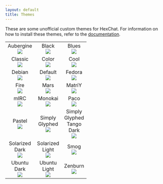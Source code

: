 ```yaml
---
layout: default
title: Themes
---
```


These are some unofficial custom themes for HexChat. For information on how to install these themes, refer to the [documentation](http://hexchat.readthedocs.org/en/latest/appearance.html#theme-manager).

<!-- TODO: Clean up this mess -->

<table>
  <tr>
    <td style="width:60px;border:0;">
      <div style="text-align:center">Aubergine</div>
      <div style="display:block;text-align:center"><a href="http://dl.hexchat.net/themes/Aubergine.hct" imageanchor="1" rel="nofollow"><img border="0" src="http://i.imgur.com/IK7M3x1.jpg" /></a></div>
    </td>
    <td style="width:60px;border:0;">
      <div style="text-align:center">Black</div>
      <div style="display:block;text-align:center"><a href="http://dl.hexchat.net/themes/Black.hct" imageanchor="1" rel="nofollow"><img border="0" src="http://i.imgur.com/hX18HeF.jpg" /></a></div>
    </td>
    <td style="width:60px;border:0;">
      <div style="text-align:center">Blues</div>
      <div style="display:block;text-align:center"><a href="http://dl.hexchat.net/themes/Blues.hct" imageanchor="1" rel="nofollow"><img border="0" src="http://i.imgur.com/Rooa1O1.jpg" /></a></div>
    </td>
  </tr>
  <tr>
    <td style="width:60px;border:0;">
      <div style="text-align:center">Classic</div>
      <div style="display:block;text-align:center"><a href="http://dl.hexchat.net/themes/Classic.hct" imageanchor="1" rel="nofollow"><img border="0" src="http://i.imgur.com/3FVzuPZ.jpg" /></a></div>
    </td>
    <td style="width:60px;border:0;">
      <div style="text-align:center;">Color</div>
      <div style="display:block;text-align:center"><a href="http://dl.hexchat.net/themes/Color.hct" imageanchor="1" rel="nofollow"><img border="0" src="http://i.imgur.com/jPLuarN.jpg" /></a></div>
    </td>
    <td style="width:60px;border:0;">
      <div style="text-align:center">Cool</div>
      <div style="display:block;text-align:center"><a href="http://dl.hexchat.net/themes/Cool.hct" imageanchor="1" rel="nofollow"><img border="0" src="http://i.imgur.com/svaKpdS.jpg" /></a></div>
    </td>
  </tr>
  <tr>
    <td style="width:60px;border:0;">
      <div style="text-align:center">Debian</div>
      <div style="display:block;text-align:center"><a href="http://dl.hexchat.net/themes/Debian.hct" imageanchor="1" rel="nofollow"><img border="0" src="http://i.imgur.com/FWuXEYF.jpg" /></a></div>
    </td>
    <td style="width:60px;border:0;">
      <div style="text-align:center">Default</div>
      <div style="display:block;text-align:center"><a href="http://dl.hexchat.net/themes/Default.hct" imageanchor="1" rel="nofollow"><img border="0" src="http://i.imgur.com/hidMD0V.jpg" /></a></div>
    </td>
    <td style="width:60px;border:0;">
      <div style="text-align:center">Fedora</div>
      <div style="display:block;text-align:center"><a href="http://dl.hexchat.net/themes/Fedora.hct" imageanchor="1" rel="nofollow"><img border="0" src="http://i.imgur.com/adhuJoS.jpg" /></a></div>
    </td>
  </tr>
  <tr>
    <td style="width:60px;border:0;">
      <div style="text-align:center">Fire</div>
      <div style="display:block;text-align:center"><a href="http://dl.hexchat.net/themes/Fire.hct" imageanchor="1" rel="nofollow"><img border="0" src="http://i.imgur.com/j76QpGJ.jpg" /></a></div>
    </td>
    <td style="width:60px;border:0;">
      <div style="text-align:center">Mars</div>
      <div style="display:block;text-align:center"><a href="http://dl.hexchat.net/themes/Mars.hct" imageanchor="1" rel="nofollow"><img border="0" src="http://i.imgur.com/AmMITmj.jpg" /></a></div>
    </td>
    <td style="width:60px;border:0;">
      <div style="text-align:center;">MatriY</div>
      <div style="display:block;text-align:center"><a href="http://dl.hexchat.net/themes/MatriY.hct" imageanchor="1" rel="nofollow"><img border="0" src="http://i.imgur.com/qjLDGcm.jpg" /></a></div>
    </td>
  </tr>
  <tr>
    <td style="width:60px;border:0;">
      <div style="text-align:center;">mIRC</div>
      <div style="display:block;text-align:center"><a href="http://dl.hexchat.net/themes/mIRC.hct" imageanchor="1" rel="nofollow"><img border="0" src="http://i.imgur.com/Gamm440.jpg" /></a></div>
    </td>
    <td style="width:60px;border:0;">
      <div style="text-align:center;">Monokai</div>
      <div style="display:block;text-align:center"><a href="http://dl.hexchat.net/themes/Monokai.hct" imageanchor="1" rel="nofollow"><img border="0" src="http://i.imgur.com/ZNBY2MV.jpg" /></a></div>
    </td>
    <td style="width:60px;border:0;">
      <div style="text-align:center;">Paco</div>
      <div style="display:block;text-align:center"><a href="http://dl.hexchat.net/themes/Paco.hct" imageanchor="1" rel="nofollow"><img border="0" src="http://i.imgur.com/YG1Sopb.jpg" /></a></div>
    </td>
  </tr>
  <tr>
    <td style="width:60px;border:0;">
      <div style="text-align:center;">Pastel</div>
      <div style="display:block;text-align:center"><a href="http://dl.hexchat.net/themes/Pastel.hct" imageanchor="1" rel="nofollow"><img border="0" src="http://i.imgur.com/THtf5h1.jpg" /></a></div>
    </td>
    <td style="width:60px;border:0;">
      <div style="text-align:center">Simply Glyphed</div>
      <div style="display:block;text-align:center"><a href="http://dl.hexchat.net/themes/Simply%20Glyphed.hct" imageanchor="1" rel="nofollow"><img border="0" src="http://i.imgur.com/3lXIajM.jpg" /></a></div>
    </td>
    <td style="width:60px;border:0;">
      <div style="text-align:center">Simply Glyphed Tango Dark</div>
      <div style="display:block;text-align:center"><a href="http://dl.hexchat.net/themes/Simply%20Glyphed%20Tango%20Dark.hct" imageanchor="1" rel="nofollow"><img border="0" src="http://i.imgur.com/mcIJrh2.jpg" /></a></div>
    </td>
  </tr>
  <tr>
 	<td style="width:60px;border:0;">
      <div style="text-align:center;">Solarized Dark</div>
      <div style="display:block;text-align:center"><a href="http://dl.hexchat.net/themes/Solarized%20Dark.hct" imageanchor="1" rel="nofollow"><img border="0" src="http://i.imgur.com/NZh48PF.jpg" /></a></div>
    </td>
	<td style="width:60px;border:0;">
      <div style="text-align:center;">Solarized Light</div>
      <div style="display:block;text-align:center"><a href="http://dl.hexchat.net/themes/Solarized%20Light.hct" imageanchor="1" rel="nofollow"><img border="0" src="http://i.imgur.com/vKo1SuN.jpg" /></a></div>
    </td>
    <td style="width:60px;border:0;">
      <div style="text-align:center;">Smog</div>
      <div style="display:block;text-align:center"><a href="http://dl.hexchat.net/themes/Smog.hct" imageanchor="1" rel="nofollow"><img border="0" src="http://i.imgur.com/vTFf1ej.jpg" /></a></div>
    </td>
  </tr>
  <tr>
    <td style="width:60px;border:0;">
      <div style="text-align:center">Ubuntu Dark</div>
      <div style="display:block;text-align:center"><a href="http://dl.hexchat.net/themes/Ubuntu%20Dark.hct" imageanchor="1" rel="nofollow"><img border="0" src="http://i.imgur.com/B1PKJ5x.jpg" /></a></div>
    </td>
    <td style="width:60px;border:0;">
      <div style="text-align:center">Ubuntu Light</div>
      <div style="display:block;text-align:center"><a href="http://dl.hexchat.net/themes/Ubuntu%20Light.hct" imageanchor="1" rel="nofollow"><img border="0" src="http://i.imgur.com/DvVxJ6L.jpg" /></a></div>
    </td>
    <td style="width:60px;border:0;">
      <div style="text-align:center">Zenburn</div>
      <div style="display:block;text-align:center"><a href="http://dl.hexchat.net/themes/Zenburn.hct" imageanchor="1" rel="nofollow"><img border="0" src="http://i.imgur.com/bsgw7xr.jpg" /></a></div>
    </td>
  </tr>
</table>

